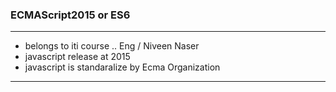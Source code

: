 ### ECMAScript2015 or ES6

---

- belongs to iti course .. Eng / Niveen Naser
- javascript release at 2015
- javascript is standaralize by Ecma Organization

---

